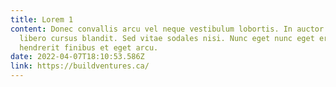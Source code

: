 ```yaml
---
title: Lorem 1
content: Donec convallis arcu vel neque vestibulum lobortis. In auctor nunc at
  libero cursus blandit. Sed vitae sodales nisi. Nunc eget nunc eget eros
  hendrerit finibus et eget arcu.
date: 2022-04-07T18:10:53.586Z
link: https://buildventures.ca/
---
```

